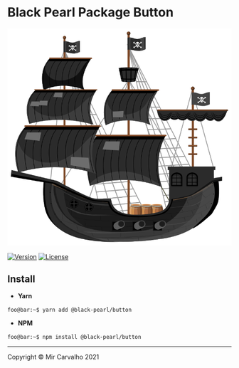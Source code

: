 # Black Pearl Package Button

<!-- Banner -->

[![Banner](../../.github/assets/black-pearl.svg)](https://github.com/deppbrazil/black-pearl)

[![Version](https://img.shields.io/badge/Version-0.1.0-brightgreen.svg)](<>)
[![License](https://img.shields.io/badge/license-MIT-brightgreen.svg)](./LICENSE)

## Install

-   **Yarn**

```console
foo@bar:~$ yarn add @black-pearl/button
```

-   **NPM**

```console
foo@bar:~$ npm install @black-pearl/button
```

* * *

Copyright © Mir Carvalho 2021
